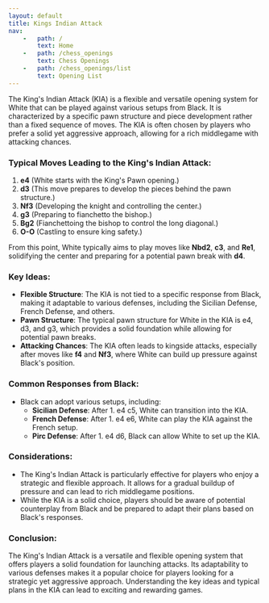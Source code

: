 ```yaml
---
layout: default
title: Kings Indian Attack
nav:
    -   path: /
        text: Home
    -   path: /chess_openings
        text: Chess Openings
    -   path: /chess_openings/list
        text: Opening List
---
```


The King's Indian Attack (KIA) is a flexible and versatile opening system for White that can be played against various setups from Black. It is characterized by a specific pawn structure and piece development rather than a fixed sequence of moves. The KIA is often chosen by players who prefer a solid yet aggressive approach, allowing for a rich middlegame with attacking chances.

### Typical Moves Leading to the King's Indian Attack:

1. **e4** (White starts with the King's Pawn opening.)
2. **d3** (This move prepares to develop the pieces behind the pawn structure.)
3. **Nf3** (Developing the knight and controlling the center.)
4. **g3** (Preparing to fianchetto the bishop.)
5. **Bg2** (Fianchettoing the bishop to control the long diagonal.)
6. **O-O** (Castling to ensure king safety.)

From this point, White typically aims to play moves like **Nbd2**, **c3**, and **Re1**, solidifying the center and preparing for a potential pawn break with **d4**.

### Key Ideas:

- **Flexible Structure**: The KIA is not tied to a specific response from Black, making it adaptable to various defenses, including the Sicilian Defense, French Defense, and others.
- **Pawn Structure**: The typical pawn structure for White in the KIA is e4, d3, and g3, which provides a solid foundation while allowing for potential pawn breaks.
- **Attacking Chances**: The KIA often leads to kingside attacks, especially after moves like **f4** and **Nf3**, where White can build up pressure against Black's position.

### Common Responses from Black:

- Black can adopt various setups, including:
  - **Sicilian Defense**: After 1. e4 c5, White can transition into the KIA.
  - **French Defense**: After 1. e4 e6, White can play the KIA against the French setup.
  - **Pirc Defense**: After 1. e4 d6, Black can allow White to set up the KIA.

### Considerations:

- The King's Indian Attack is particularly effective for players who enjoy a strategic and flexible approach. It allows for a gradual buildup of pressure and can lead to rich middlegame positions.
- While the KIA is a solid choice, players should be aware of potential counterplay from Black and be prepared to adapt their plans based on Black's responses.

### Conclusion:

The King's Indian Attack is a versatile and flexible opening system that offers players a solid foundation for launching attacks. Its adaptability to various defenses makes it a popular choice for players looking for a strategic yet aggressive approach. Understanding the key ideas and typical plans in the KIA can lead to exciting and rewarding games.